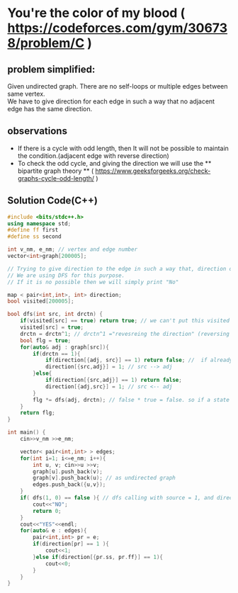 # You're the color of my blood ( https://codeforces.com/gym/306738/problem/C )

## problem simplified:
Given undirected graph. There are no self-loops or multiple edges between same vertex. </br>
We have to give direction for each edge in such a way that no adjacent edge has the same direction.


## observations
- If there is a cycle with odd length, then It will not be possible to maintain the condition.(adjacent edge with reverse direction)
- To check the odd cycle, and giving the direction we will use the ** bipartite graph theory ** ( https://www.geeksforgeeks.org/check-graphs-cycle-odd-length/ )



## **Solution Code(C++)**
```C++
#include <bits/stdc++.h>
using namespace std;
#define ff first
#define ss second

int v_nm, e_nm; // vertex and edge number
vector<int>graph[200005]; 

// Trying to give direction to the edge in such a way that, direction of two adjacent edge are reverse.
// We are using DFS for this purpose.
// If it is no possible then we will simply print "No"

map < pair<int,int>, int> direction;
bool visited[200005];

bool dfs(int src, int drctn) {
    if(visited[src] == true) return true; // we can't put this visited condition inside the for loop, as we have to visit all the edges
    visited[src] = true;
    drctn = drctn^1; // drctn^1 ="revesreing the direction" (reversing for child)
    bool flg = true;
    for(auto& adj : graph[src]){
        if(drctn == 1){
            if(direction[{adj, src}] == 1) return false; //  if already exist a reverse direction then result is false
            direction[{src,adj}] = 1; // src --> adj
        }else{
            if(direction[{src,adj}] == 1) return false;
            direction[{adj,src}] = 1; // src <-- adj
        }
        flg *= dfs(adj, drctn); // false * true = false. so if a state return false, then result will be false
    }
    return flg;
}

int main() {
    cin>>v_nm >>e_nm;

    vector< pair<int,int> > edges;
    for(int i=1; i<=e_nm; i++){
        int u, v; cin>>u >>v;
        graph[u].push_back(v);
        graph[v].push_back(u); // as undirected graph
        edges.push_back({u,v});
    }
    if( dfs(1, 0) == false ){ // dfs calling with source = 1, and direction = 0
        cout<<"NO";
        return 0;
    }
    cout<<"YES"<<endl;
    for(auto& e : edges){
        pair<int,int> pr = e;
        if(direction[pr] == 1 ){
            cout<<1;
        }else if(direction[{pr.ss, pr.ff}] == 1){
            cout<<0;
        }
    }
}
